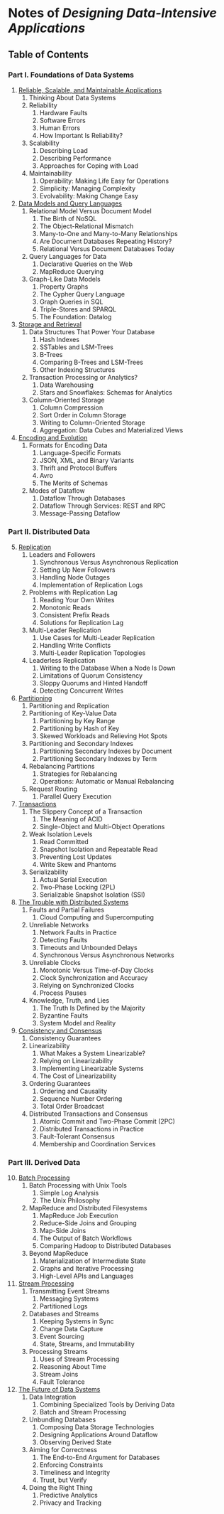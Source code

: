 # Notes of _Designing Data-Intensive Applications_

## Table of Contents

### Part I. Foundations of Data Systems

1. [Reliable, Scalable, and Maintainable Applications](Chapter01.md)
    1. Thinking About Data Systems
    2. Reliability
        1. Hardware Faults
        2. Software Errors
        3. Human Errors
        4. How Important Is Reliability?
    3. Scalability
        1. Describing Load
        2. Describing Performance
        3. Approaches for Coping with Load
    4. Maintainability
        1. Operability: Making Life Easy for Operations
        2. Simplicity: Managing Complexity
        3. Evolvability: Making Change Easy
2. [Data Models and Query Languages](Chapter02.md)
    1. Relational Model Versus Document Model
        1. The Birth of NoSQL
        2. The Object-Relational Mismatch
        3. Many-to-One and Many-to-Many Relationships
        4. Are Document Databases Repeating History?
        5. Relational Versus Document Databases Today
    2. Query Languages for Data
        1. Declarative Queries on the Web
        2. MapReduce Querying
    3. Graph-Like Data Models
        1. Property Graphs
        2. The Cypher Query Language
        3. Graph Queries in SQL
        4. Triple-Stores and SPARQL
        5. The Foundation: Datalog
3. [Storage and Retrieval](Chapter03.md)
    1. Data Structures That Power Your Database
        1. Hash Indexes
        2. SSTables and LSM-Trees
        3. B-Trees
        4. Comparing B-Trees and LSM-Trees
        5. Other Indexing Structures
    2. Transaction Processing or Analytics?
        1. Data Warehousing
        2. Stars and Snowflakes: Schemas for Analytics
    3. Column-Oriented Storage
        1. Column Compression
        2. Sort Order in Column Storage
        3. Writing to Column-Oriented Storage
        4. Aggregation: Data Cubes and Materialized Views
4. [Encoding and Evolution](Chapter04.md)
    1. Formats for Encoding Data
        1. Language-Specific Formats
        2. JSON, XML, and Binary Variants
        3. Thrift and Protocol Buffers
        4. Avro
        5. The Merits of Schemas
    2. Modes of Dataflow
        1. Dataflow Through Databases
        2. Dataflow Through Services: REST and RPC
        3. Message-Passing Dataflow

### Part II. Distributed Data

5. [Replication](Chapter05.md)
    1. Leaders and Followers
        1. Synchronous Versus Asynchronous Replication
        2. Setting Up New Followers
        3. Handling Node Outages
        4. Implementation of Replication Logs
    2. Problems with Replication Lag
        1. Reading Your Own Writes
        2. Monotonic Reads
        3. Consistent Prefix Reads
        4. Solutions for Replication Lag
    3. Multi-Leader Replication
        1. Use Cases for Multi-Leader Replication
        2. Handling Write Conflicts
        3. Multi-Leader Replication Topologies
    4. Leaderless Replication
        1. Writing to the Database When a Node Is Down
        2. Limitations of Quorum Consistency
        3. Sloppy Quorums and Hinted Handoff
        4. Detecting Concurrent Writes
6. [Partitioning](Chapter06.md)
    1. Partitioning and Replication
    2. Partitioning of Key-Value Data
        1. Partitioning by Key Range
        2. Partitioning by Hash of Key
        3. Skewed Workloads and Relieving Hot Spots
    3. Partitioning and Secondary Indexes
        1. Partitioning Secondary Indexes by Document
        2. Partitioning Secondary Indexes by Term
    4. Rebalancing Partitions
        1. Strategies for Rebalancing
        2. Operations: Automatic or Manual Rebalancing
    5. Request Routing
        1. Parallel Query Execution
7. [Transactions](Chapter07.md)
    1. The Slippery Concept of a Transaction
        1. The Meaning of ACID
        2. Single-Object and Multi-Object Operations
    2. Weak Isolation Levels
        1. Read Committed
        2. Snapshot Isolation and Repeatable Read
        3. Preventing Lost Updates
        4. Write Skew and Phantoms
    3. Serializability
        1. Actual Serial Execution
        2. Two-Phase Locking (2PL)
        3. Serializable Snapshot Isolation (SSI)
8. [The Trouble with Distributed Systems](Chapter08.md)
    1. Faults and Partial Failures
        1. Cloud Computing and Supercomputing
    2. Unreliable Networks
        1. Network Faults in Practice
        2. Detecting Faults
        3. Timeouts and Unbounded Delays
        4. Synchronous Versus Asynchronous Networks
    3. Unreliable Clocks
        1. Monotonic Versus Time-of-Day Clocks
        2. Clock Synchronization and Accuracy
        3. Relying on Synchronized Clocks
        4. Process Pauses
    3. Knowledge, Truth, and Lies
        1. The Truth Is Defined by the Majority
        2. Byzantine Faults
        3. System Model and Reality
9. [Consistency and Consensus](Chapter09.md)
    1. Consistency Guarantees
    2. Linearizability
        1. What Makes a System Linearizable?
        2. Relying on Linearizability
        3. Implementing Linearizable Systems
        4. The Cost of Linearizability
    3. Ordering Guarantees
        1. Ordering and Causality
        2. Sequence Number Ordering
        3. Total Order Broadcast
    4. Distributed Transactions and Consensus
        1. Atomic Commit and Two-Phase Commit (2PC)
        2. Distributed Transactions in Practice
        3. Fault-Tolerant Consensus
        4. Membership and Coordination Services

### Part III. Derived Data

10. [Batch Processing](Chapter10.md)
    1. Batch Processing with Unix Tools
        1. Simple Log Analysis
        2. The Unix Philosophy
    2. MapReduce and Distributed Filesystems
        1. MapReduce Job Execution
        2. Reduce-Side Joins and Grouping
        3. Map-Side Joins
        4. The Output of Batch Workflows
        5. Comparing Hadoop to Distributed Databases
    3. Beyond MapReduce
        1. Materialization of Intermediate State
        2. Graphs and Iterative Processing
        3. High-Level APIs and Languages
11. [Stream Processing](Chapter11.md)
    1. Transmitting Event Streams
        1. Messaging Systems
        2. Partitioned Logs
    2. Databases and Streams
        1. Keeping Systems in Sync
        2. Change Data Capture
        3. Event Sourcing
        4. State, Streams, and Immutability
    3. Processing Streams
        1. Uses of Stream Processing
        2. Reasoning About Time
        3. Stream Joins
        4. Fault Tolerance
12. [The Future of Data Systems](Chapter12.md)
    1. Data Integration
        1. Combining Specialized Tools by Deriving Data
        2. Batch and Stream Processing
    2. Unbundling Databases
        1. Composing Data Storage Technologies
        2. Designing Applications Around Dataflow
        3. Observing Derived State
    3. Aiming for Correctness
        1. The End-to-End Argument for Databases
        2. Enforcing Constraints
        3. Timeliness and Integrity
        4. Trust, but Verify
    3. Doing the Right Thing
        1. Predictive Analytics
        2. Privacy and Tracking
